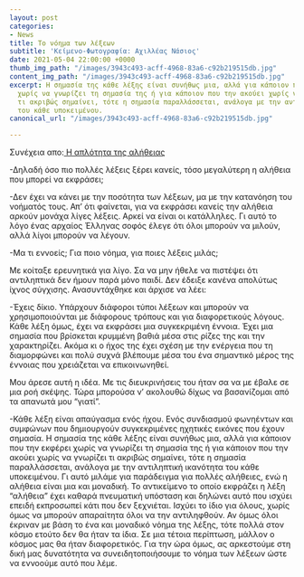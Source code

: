 ```yaml
---
layout: post
categories:
- News
title: Το νόημα των λέξεων
subtitle: 'Κείμενο-Φωτογραφία: Αχιλλέας Νάσιος'
date: 2021-05-04 22:00:00 +0000
thumb_img_path: "/images/3943c493-acff-4968-83a6-c92b219515db.jpg"
content_img_path: "/images/3943c493-acff-4968-83a6-c92b219515db.jpg"
excerpt: Η σημασία της κάθε λέξης είναι συνήθως μια, αλλά για κάποιον που την εκφέρει
  χωρίς να γνωρίζει τη σημασία της ή για κάποιον που την ακούει χωρίς να γνωρίζει
  τι ακριβώς σημαίνει, τότε η σημασία παραλλάσσεται, ανάλογα με την αντιληπτική ικανότητα
  του κάθε υποκειμένου.
canonical_url: "/images/3943c493-acff-4968-83a6-c92b219515db.jpg"

---
```

Συνέχεια απο:<a href="https://hocusphotus.com/posts/anodus-58/" target="blank"> Η απλότητα της αλήθειας</a>

\-Δηλαδή όσο πιο πολλές λέξεις ξέρει κανείς, τόσο μεγαλύτερη η αλήθεια που μπορεί να εκφράσει;

\-Δεν έχει να κάνει με την ποσότητα των λέξεων, μα με την κατανόηση του νοήματός τους. Απ’ ότι φαίνεται, για να εκφράσει κανείς την αλήθεια αρκούν μονάχα λίγες λέξεις. Αρκεί να είναι οι κατάλληλες. Γι αυτό το λόγο ένας αρχαίος Έλληνας σοφός έλεγε ότι όλοι μπορούν να μιλούν, αλλά λίγοι μπορούν να λέγουν.

\-Μα τι εννοείς; Για ποιο νόημα, για ποιες λέξεις μιλάς;

Με κοίταξε ερευνητικά για λίγο. Σα να μην ήθελε να πιστέψει ότι αντιληπτικά δεν ήμουν παρά μόνο παιδί. Δεν έδειξε κανένα απολύτως ίχνος σύγχισης. Ανασυντάχθηκε και άρχισε να λέει:

\-Έχεις δίκιο. Υπάρχουν διάφοροι τύποι λέξεων και μπορούν να χρησιμοποιούνται με διάφορους τρόπους και για διαφορετικούς λόγους. Κάθε λέξη όμως, έχει να εκφράσει μια συγκεκριμένη έννοια. Έχει μια σημασία που βρίσκεται κρυμμένη βαθιά μέσα στις ρίζες της και την χαρακτηρίζει. Ακόμα κι ο ήχος της έχει σχέση με την ενέργεια που τη διαμορφώνει και πολύ συχνά βλέπουμε μέσα του ένα σημαντικό μέρος της έννοιας που χρειάζεται να επικοινωνηθεί.

Μου άρεσε αυτή η ιδέα. Με τις διευκρινήσεις του ήταν σα να με έβαλε σε μια ροή σκέψης. Τώρα μπορούσα ν’ ακολουθώ δίχως να βασανίζομαι από τα απανωτά μου “γιατί”.

\-Κάθε λέξη είναι απαύγασμα ενός ήχου. Ενός συνδιασμού φωνηέντων και συμφώνων που δημιουργούν συγκεκριμένες ηχητικές εικόνες που έχουν σημασία. Η σημασία της κάθε λέξης είναι συνήθως μια, αλλά για κάποιον που την εκφέρει χωρίς να γνωρίζει τη σημασία της ή για κάποιον που την ακούει χωρίς να γνωρίζει τι ακριβώς σημαίνει, τότε η σημασία παραλλάσσεται, ανάλογα με την αντιληπτική ικανότητα του κάθε υποκειμένου. Γι αυτό μιλάμε για παράδειγμα για πολλές αλήθειες, ενώ η αλήθεια είναι μια και μοναδική. Το αντικείμενο το οποίο εκφράζει η λέξη “αλήθεια” έχει καθαρά πνευματική υπόσταση και δηλώνει αυτό που ισχύει επειδή εκπροσωπεί κάτι που δεν ξεχνιέται. Ισχύει το ίδιο για όλους, χωρίς όμως να μπορούν απαραίτητα όλοι να την αντιληφθούν. Αν όμως όλοι έκριναν με βάση το ένα και μοναδικό νόημα της λέξης, τότε πολλά στον κόσμο ετούτο δεν θα ήταν τα ίδια. Σε μια τέτοια περίπτωση, μάλλον ο κόσμος μας θα ήταν διαφορετικός. Για την ώρα όμως, ας αρκεστούμε στη δική μας δυνατότητα να συνειδητοποιήσουμε το νόημα των λέξεων ώστε να εννοούμε αυτό που λέμε.